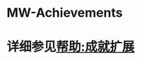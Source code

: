 # MW-Achievements

# 详细参见[帮助:成就扩展](https://thwiki.cc/%E5%B8%AE%E5%8A%A9:%E6%88%90%E5%B0%B1%E6%89%A9%E5%B1%95)
